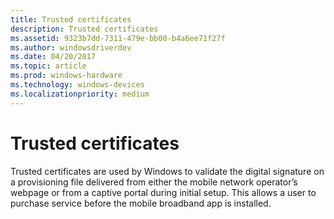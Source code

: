 ```yaml
---
title: Trusted certificates
description: Trusted certificates
ms.assetid: 9323b7dd-7311-479e-bb00-b4a6ee71f27f
ms.author: windowsdriverdev
ms.date: 04/20/2017
ms.topic: article
ms.prod: windows-hardware
ms.technology: windows-devices
ms.localizationpriority: medium
---
```


# Trusted certificates


Trusted certificates are used by Windows to validate the digital signature on a provisioning file delivered from either the mobile network operator’s webpage or from a captive portal during initial setup. This allows a user to purchase service before the mobile broadband app is installed.

 

 





